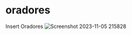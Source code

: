 # oradores
Insert Oradores 
![Screenshot 2023-11-05 215828](https://github.com/LuckasRondeau/oradores/assets/54562436/829f3d64-d301-457c-9d7a-960744116066)
